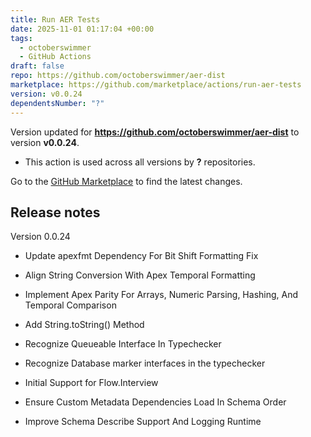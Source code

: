 ```yaml
---
title: Run AER Tests
date: 2025-11-01 01:17:04 +00:00
tags:
  - octoberswimmer
  - GitHub Actions
draft: false
repo: https://github.com/octoberswimmer/aer-dist
marketplace: https://github.com/marketplace/actions/run-aer-tests
version: v0.0.24
dependentsNumber: "?"
---
```



Version updated for **https://github.com/octoberswimmer/aer-dist** to version **v0.0.24**.
- This action is used across all versions by **?** repositories.

Go to the [GitHub Marketplace](https://github.com/marketplace/actions/run-aer-tests) to find the latest changes.

## Release notes

Version 0.0.24

- Update apexfmt Dependency For Bit Shift Formatting Fix

- Align String Conversion With Apex Temporal Formatting

- Implement Apex Parity For Arrays, Numeric Parsing, Hashing, And Temporal Comparison

- Add String.toString() Method

- Recognize Queueable Interface In Typechecker

- Recognize Database marker interfaces in the typechecker

- Initial Support for Flow.Interview

- Ensure Custom Metadata Dependencies Load In Schema Order

- Improve Schema Describe Support And Logging Runtime
